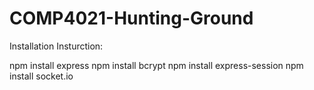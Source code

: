 # COMP4021-Hunting-Ground

Installation Insturction:

npm install express
npm install bcrypt
npm install express-session
npm install socket.io